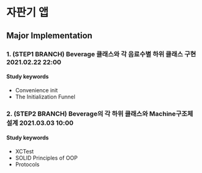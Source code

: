 # 자판기 앱
## Major Implementation
### 1. (STEP1 BRANCH) Beverage 클래스와 각 음료수별 하위 클래스 구현 2021.02.22 22:00
#### Study keywords
- Convenience init
- The Initialization Funnel

### 2. (STEP2 BRANCH) Beverage의 각 하위 클래스와 Machine구조체 설계 2021.03.03 10:00
#### Study keywords
- XCTest
- SOLID Principles of OOP
- Protocols
